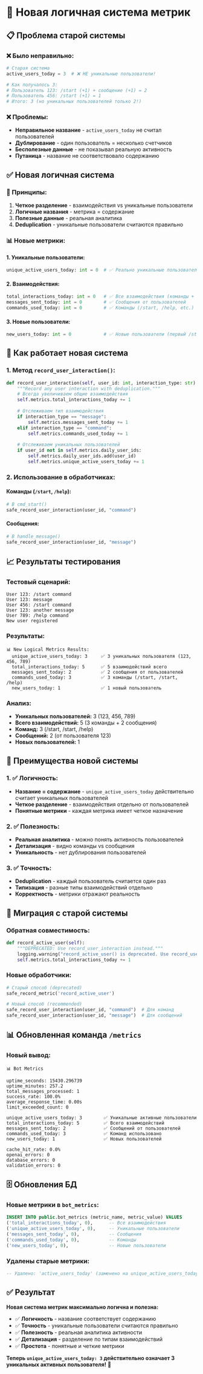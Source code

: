 # 🎯 Новая логичная система метрик

## 📋 **Проблема старой системы**

### **❌ Было неправильно:**
```python
# Старая система
active_users_today = 3  # ❌ НЕ уникальные пользователи!

# Как получалось 3:
# Пользователь 123: /start (+1) + сообщение (+1) = 2
# Пользователь 456: /start (+1) = 1  
# Итого: 3 (но уникальных пользователей только 2!)
```

### **❌ Проблемы:**
- **Неправильное название** - `active_users_today` не считал пользователей
- **Дублирование** - один пользователь = несколько счетчиков
- **Бесполезные данные** - не показывал реальную активность
- **Путаница** - название не соответствовало содержанию

## ✅ **Новая логичная система**

### **🎯 Принципы:**
1. **Четкое разделение** - взаимодействия vs уникальные пользователи
2. **Логичные названия** - метрика = содержание
3. **Полезные данные** - реальная аналитика
4. **Deduplication** - уникальные пользователи считаются правильно

### **📊 Новые метрики:**

#### **1. Уникальные пользователи:**
```python
unique_active_users_today: int = 0  # ✅ Реально уникальные пользователи
```

#### **2. Взаимодействия:**
```python
total_interactions_today: int = 0   # ✅ Все взаимодействия (команды + сообщения)
messages_sent_today: int = 0        # ✅ Сообщения от пользователей
commands_used_today: int = 0        # ✅ Команды (/start, /help, etc.)
```

#### **3. Новые пользователи:**
```python
new_users_today: int = 0            # ✅ Новые пользователи (первый /start)
```

## 🔧 **Как работает новая система**

### **1. Метод `record_user_interaction()`:**
```python
def record_user_interaction(self, user_id: int, interaction_type: str):
    """Record any user interaction with deduplication."""
    # Всегда увеличиваем общие взаимодействия
    self.metrics.total_interactions_today += 1
    
    # Отслеживаем тип взаимодействия
    if interaction_type == "message":
        self.metrics.messages_sent_today += 1
    elif interaction_type == "command":
        self.metrics.commands_used_today += 1
    
    # Отслеживаем уникальных пользователей
    if user_id not in self.metrics.daily_user_ids:
        self.metrics.daily_user_ids.add(user_id)
        self.metrics.unique_active_users_today += 1
```

### **2. Использование в обработчиках:**

#### **Команды (`/start`, `/help`):**
```python
# В cmd_start()
safe_record_user_interaction(user_id, "command")
```

#### **Сообщения:**
```python
# В handle_message()
safe_record_user_interaction(user_id, "message")
```

## 📈 **Результаты тестирования**

### **Тестовый сценарий:**
```
User 123: /start command
User 123: message  
User 456: /start command
User 123: another message
User 789: /help command
New user registered
```

### **Результаты:**
```
📊 New Logical Metrics Results:
  unique_active_users_today: 3     ✅ 3 уникальных пользователя (123, 456, 789)
  total_interactions_today: 5      ✅ 5 взаимодействий всего
  messages_sent_today: 2           ✅ 2 сообщения от пользователей
  commands_used_today: 3           ✅ 3 команды (/start, /start, /help)
  new_users_today: 1               ✅ 1 новый пользователь
```

### **Анализ:**
- **Уникальных пользователей:** 3 (123, 456, 789)
- **Всего взаимодействий:** 5 (3 команды + 2 сообщения)
- **Команд:** 3 (/start, /start, /help)
- **Сообщений:** 2 (от пользователя 123)
- **Новых пользователей:** 1

## 🎯 **Преимущества новой системы**

### **1. ✅ Логичность:**
- **Название = содержание** - `unique_active_users_today` действительно считает уникальных пользователей
- **Четкое разделение** - взаимодействия отдельно от пользователей
- **Понятные метрики** - каждая метрика имеет четкое назначение

### **2. ✅ Полезность:**
- **Реальная аналитика** - можно понять активность пользователей
- **Детализация** - видно команды vs сообщения
- **Уникальность** - нет дублирования пользователей

### **3. ✅ Точность:**
- **Deduplication** - каждый пользователь считается один раз
- **Типизация** - разные типы взаимодействий отдельно
- **Корректность** - метрики отражают реальность

## 🔄 **Миграция с старой системы**

### **Обратная совместимость:**
```python
def record_active_user(self):
    """DEPRECATED: Use record_user_interaction instead."""
    logging.warning("record_active_user() is deprecated. Use record_user_interaction(user_id, type) instead.")
    self.metrics.total_interactions_today += 1
```

### **Новые обработчики:**
```python
# Старый способ (deprecated)
safe_record_metric('record_active_user')

# Новый способ (recommended)
safe_record_user_interaction(user_id, "command")  # Для команд
safe_record_user_interaction(user_id, "message")  # Для сообщений
```

## 📊 **Обновленная команда `/metrics`**

### **Новый вывод:**
```
📊 Bot Metrics

uptime_seconds: 15430.296739
uptime_minutes: 257.2
total_messages_processed: 1
success_rate: 100.0%
average_response_time: 0.00s
limit_exceeded_count: 0

unique_active_users_today: 3        ✅ Уникальные активные пользователи
total_interactions_today: 5         ✅ Всего взаимодействий
messages_sent_today: 2              ✅ Сообщений от пользователей
commands_used_today: 3              ✅ Команд использовано
new_users_today: 1                  ✅ Новых пользователей

cache_hit_rate: 0.0%
openai_errors: 0
database_errors: 0
validation_errors: 0
```

## 🗄️ **Обновления БД**

### **Новые метрики в `bot_metrics`:**
```sql
INSERT INTO public.bot_metrics (metric_name, metric_value) VALUES
('total_interactions_today', 0),      -- Все взаимодействия
('unique_active_users_today', 0),     -- Уникальные пользователи
('messages_sent_today', 0),           -- Сообщения
('commands_used_today', 0),           -- Команды
('new_users_today', 0),               -- Новые пользователи
```

### **Удалены старые метрики:**
```sql
-- Удалено: 'active_users_today' (заменено на unique_active_users_today)
```

## ✅ **Результат**

**Новая система метрик максимально логична и полезна:**

- ✅ **Логичность** - название соответствует содержанию
- ✅ **Точность** - уникальные пользователи считаются правильно
- ✅ **Полезность** - реальная аналитика активности
- ✅ **Детализация** - разделение по типам взаимодействий
- ✅ **Простота** - понятные и четкие метрики

**Теперь `unique_active_users_today: 3` действительно означает 3 уникальных активных пользователя!** 🎯
